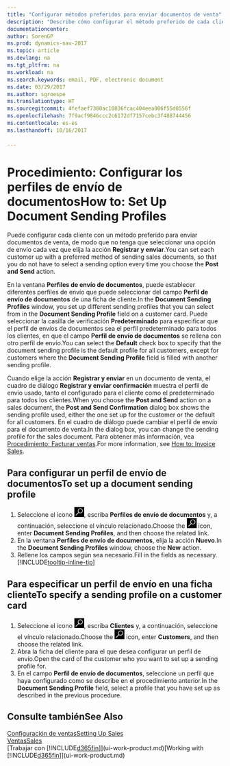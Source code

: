 ```yaml
---
title: "Configurar métodos preferidos para enviar documentos de venta"
description: "Describe cómo configurar el método preferido de cada cliente de enviar documentos de venta, por ejemplo, correo electrónico, PDF, documento electrónico, etc."
documentationcenter: 
author: SorenGP
ms.prod: dynamics-nav-2017
ms.topic: article
ms.devlang: na
ms.tgt_pltfrm: na
ms.workload: na
ms.search.keywords: email, PDF, electronic document
ms.date: 03/29/2017
ms.author: sgroespe
ms.translationtype: HT
ms.sourcegitcommit: 4fefaef7380ac10836fcac404eea006f55d8556f
ms.openlocfilehash: 7f9acf9846ccc2c6172df7157cebc3f488744456
ms.contentlocale: es-es
ms.lasthandoff: 10/16/2017

---
```

# <a name="how-to-set-up-document-sending-profiles"></a><span data-ttu-id="13863-103">Procedimiento: Configurar los perfiles de envío de documentos</span><span class="sxs-lookup"><span data-stu-id="13863-103">How to: Set Up Document Sending Profiles</span></span>
<span data-ttu-id="13863-104">Puede configurar cada cliente con un método preferido para enviar documentos de venta, de modo que no tenga que seleccionar una opción de envío cada vez que elija la acción **Registrar y enviar**.</span><span class="sxs-lookup"><span data-stu-id="13863-104">You can set each customer up with a preferred method of sending sales documents, so that you do not have to select a sending option every time you choose the **Post and Send** action.</span></span>

<span data-ttu-id="13863-105">En la ventana **Perfiles de envío de documentos**, puede establecer diferentes perfiles de envío que puede seleccionar del campo **Perfil de envío de documentos** de una ficha de cliente.</span><span class="sxs-lookup"><span data-stu-id="13863-105">In the **Document Sending Profiles** window, you set up different sending profiles that you can select from in the **Document Sending Profile** field on a customer card.</span></span> <span data-ttu-id="13863-106">Puede seleccionar la casilla de verificación **Predeterminado** para especificar que el perfil de envíos de documentos sea el perfil predeterminado para todos los clientes, en que el campo **Perfil de envío de documentos** se rellena con otro perfil de envío.</span><span class="sxs-lookup"><span data-stu-id="13863-106">You can select the **Default** check box to specify that the document sending profile is the default profile for all customers, except for customers where the **Document Sending Profile** field is filled with another sending profile.</span></span>

<span data-ttu-id="13863-107">Cuando elige la acción **Registrar y enviar** en un documento de venta, el cuadro de diálogo **Registrar y enviar confirmación** muestra el perfil de envío usado, tanto el configurado para el cliente como el predeterminado para todos los clientes.</span><span class="sxs-lookup"><span data-stu-id="13863-107">When you choose the **Post and Send** action on a sales document, the **Post and Send Confirmation** dialog box shows the sending profile used, either the one set up for the customer or the default for all customers.</span></span> <span data-ttu-id="13863-108">En el cuadro de diálogo puede cambiar el perfil de envío para el documento de venta.</span><span class="sxs-lookup"><span data-stu-id="13863-108">In the dialog box, you can change the sending profile for the sales document.</span></span> <span data-ttu-id="13863-109">Para obtener más información, vea [Procedimiento: Facturar ventas](sales-how-invoice-sales.md).</span><span class="sxs-lookup"><span data-stu-id="13863-109">For more information, see [How to: Invoice Sales](sales-how-invoice-sales.md).</span></span>

## <a name="to-set-up-a-document-sending-profile"></a><span data-ttu-id="13863-110">Para configurar un perfil de envío de documentos</span><span class="sxs-lookup"><span data-stu-id="13863-110">To set up a document sending profile</span></span>
1. <span data-ttu-id="13863-111">Seleccione el icono ![Buscar página o informe](media/ui-search/search_small.png "icono Buscar página o informe"), escriba **Perfiles de envío de documentos** y, a continuación, seleccione el vínculo relacionado.</span><span class="sxs-lookup"><span data-stu-id="13863-111">Choose the ![Search for Page or Report](media/ui-search/search_small.png "Search for Page or Report icon") icon, enter **Document Sending Profiles**, and then choose the related link.</span></span>
2. <span data-ttu-id="13863-112">En la ventana **Perfiles de envío de documentos**, elija la acción **Nuevo**.</span><span class="sxs-lookup"><span data-stu-id="13863-112">In the **Document Sending Profiles** window, choose the **New** action.</span></span>
3. <span data-ttu-id="13863-113">Rellene los campos según sea necesario.</span><span class="sxs-lookup"><span data-stu-id="13863-113">Fill in the fields as necessary.</span></span> [!INCLUDE[tooltip-inline-tip](includes/tooltip-inline-tip_md.md)]

## <a name="to-specify-a-sending-profile-on-a-customer-card"></a><span data-ttu-id="13863-114">Para especificar un perfil de envío en una ficha cliente</span><span class="sxs-lookup"><span data-stu-id="13863-114">To specify a sending profile on a customer card</span></span>
1. <span data-ttu-id="13863-115">Seleccione el icono ![Buscar página o informe](media/ui-search/search_small.png "icono Buscar página o informe"), escriba **Clientes** y, a continuación, seleccione el vínculo relacionado.</span><span class="sxs-lookup"><span data-stu-id="13863-115">Choose the ![Search for Page or Report](media/ui-search/search_small.png "Search for Page or Report icon") icon, enter **Customers**, and then choose the related link.</span></span>
2. <span data-ttu-id="13863-116">Abra la ficha del cliente para el que desea configurar un perfil de envío.</span><span class="sxs-lookup"><span data-stu-id="13863-116">Open the card of the customer who you want to set up a sending profile for.</span></span>
3. <span data-ttu-id="13863-117">En el campo **Perfil de envío de documentos**, seleccione un perfil que haya configurado como se describe en el procedimiento anterior.</span><span class="sxs-lookup"><span data-stu-id="13863-117">In the **Document Sending Profile** field, select a profile that you have set up as described in the previous procedure.</span></span>

## <a name="see-also"></a><span data-ttu-id="13863-118">Consulte también</span><span class="sxs-lookup"><span data-stu-id="13863-118">See Also</span></span>
[<span data-ttu-id="13863-119">Configuración de ventas</span><span class="sxs-lookup"><span data-stu-id="13863-119">Setting Up Sales</span></span>](sales-setup-sales.md)  
[<span data-ttu-id="13863-120">Ventas</span><span class="sxs-lookup"><span data-stu-id="13863-120">Sales</span></span>](sales-manage-sales.md)  
<span data-ttu-id="13863-121">[Trabajar con [!INCLUDE[d365fin](includes/d365fin_md.md)]](ui-work-product.md)</span><span class="sxs-lookup"><span data-stu-id="13863-121">[Working with [!INCLUDE[d365fin](includes/d365fin_md.md)]](ui-work-product.md)</span></span>

